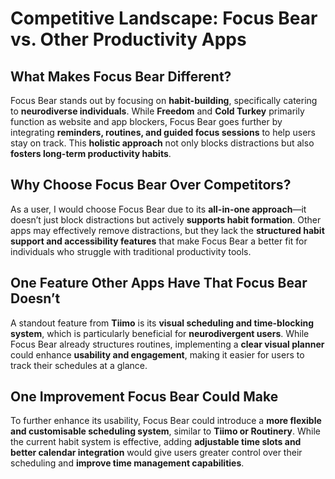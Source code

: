# Competitive Landscape: Focus Bear vs. Other Productivity Apps

## What Makes Focus Bear Different?

Focus Bear stands out by focusing on **habit-building**, specifically catering to **neurodiverse individuals**. While **Freedom** and **Cold Turkey** primarily function as website and app blockers, Focus Bear goes further by integrating **reminders, routines, and guided focus sessions** to help users stay on track. This **holistic approach** not only blocks distractions but also **fosters long-term productivity habits**.

## Why Choose Focus Bear Over Competitors?

As a user, I would choose Focus Bear due to its **all-in-one approach**—it doesn’t just block distractions but actively **supports habit formation**. Other apps may effectively remove distractions, but they lack the **structured habit support and accessibility features** that make Focus Bear a better fit for individuals who struggle with traditional productivity tools.

## One Feature Other Apps Have That Focus Bear Doesn’t

A standout feature from **Tiimo** is its **visual scheduling and time-blocking system**, which is particularly beneficial for **neurodivergent users**. While Focus Bear already structures routines, implementing a **clear visual planner** could enhance **usability and engagement**, making it easier for users to track their schedules at a glance.

## One Improvement Focus Bear Could Make

To further enhance its usability, Focus Bear could introduce a **more flexible and customisable scheduling system**, similar to **Tiimo or Routinery**. While the current habit system is effective, adding **adjustable time slots and better calendar integration** would give users greater control over their scheduling and **improve time management capabilities**.
